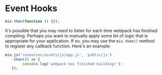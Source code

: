 # Event Hooks

```js
mix.then(function () {});
```

It's possible that you may need to listen for each time webpack has finished compiling. Perhaps you want to manually apply some bit of logic that is appropriate for your application. If so, you may use the `mix.then()` method to register any callback function. Here's an example:

```js
mix.js('resources/assets/js/app.js', 'public/js')
   .then(() => {
        console.log('webpack has finished building!');
   });
```
